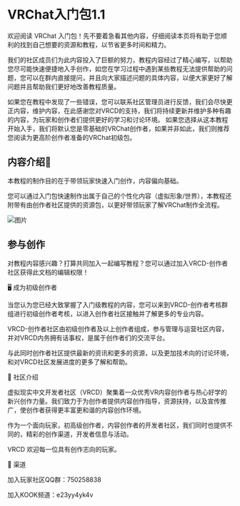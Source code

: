 # VRChat入门包1.1

欢迎阅读 VRChat 入门包！先不要着急看其他内容，仔细阅读本页将有助于您顺利的找到自己想要的资源和教程，以节省更多时间和精力。

我们的社区成员们为此内容投入了巨额的努力，教程内容经过了精心编写，以帮助您尽可能快速便捷地入手创作，如您在学习过程中遇到某些教程无法提供帮助的问题，您可以在群内直接提问，并且向大家描述问题的具体内容，以便大家更好了解问题并且帮助我们更好地改善教程质量。

如果您在教程中发现了一些错误，您可以联系社区管理员进行反馈，我们会尽快更正内容，维护内容，在此感谢您对VRCD的支持，我们将持续更新并维护多种有趣的内容，为玩家和创作者们提供更好的学习和讨论环境。
如果您选择从这本教程开始入手，我们将默认您是零基础的VRChat创作者，如果并非如此，我们则推荐您阅读为更高阶创作者准备的VRChat初级包。

## 内容介绍📖

本教程的制作目的在于带领玩家快速入门创作，内容偏向基础。

您可以通过入门包快速制作出属于自己的个性化内容（虚拟形象/世界），本教程还附带有由创作者社区提供的资源包，以更好带领玩家了解VRChat制作全流程。

![图片](https://docimg2.docs.qq.com/image/AgAABg8ypEGPKEXeQBZEPadSLj3DkvAw.png?w=872&h=232)

## 参与创作

对教程内容感兴趣？打算共同加入一起编写教程？您可以通过加入VRCD-创作者社区获得此文档的编辑权限！

🖥️ 成为初级创作者

  当您认为您已经大致掌握了入门级教程的内容，您可以来到VRCD-创作者考核群组进行初级创作者考核，以进入创作者社区接触并了解更多的专业内容。

  VRCD-创作者社区由初级创作者及以上创作者组成，参与管理与运营社区内容，并对VRCD内务拥有话事权，是属于创作者们的交流平台。

  与此同时创作者社区提供最新的资讯和更多的资源，以及更加技术向的讨论环境，和对VRCD社区发展进度的更多了解和帮助。

👾 社区介绍

  虚拟现实中文开发者社区（VRCD）聚集着一众优秀VR内容创作者与热心好学的新兴创作力量。我们致力于为创作者提供内容创作指导，资源扶持，以及宣传推广，使创作者获得更丰富更和谐的内容创作环境。

  作为一个面向玩家，初高级创作者，内容创作者的开发者社区，我们同时也提供不同的，精彩的创作渠道，开发者信息与活动。

  VRCD 欢迎每一位具有创作志向的玩家。

📡 渠道

  加入玩家社区QQ群：750258838

  加入KOOK频道：e23yy4yk4v
